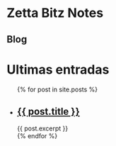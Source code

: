 # Zetta Bitz Notes

## Blog

<h1>Ultimas entradas</h1>

<ul>
  {% for post in site.posts %}
    <li>
      <h2><a href=" {{ post.url }}">{{ post.title }}</a></h2>
      {{ post.excerpt }}
    </li>
  {% endfor %}
</ul>